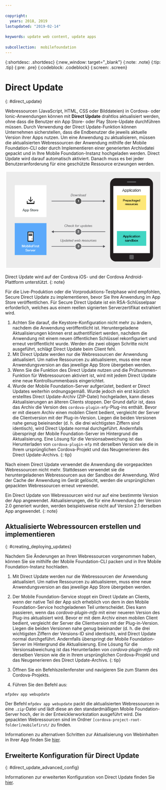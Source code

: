 ```yaml
---

copyright:
  years: 2018, 2019
lastupdated: "2019-02-14"

keywords: update web content, update apps

subcollection:  mobilefoundation
---
```


{:shortdesc: .shortdesc}
{:new_window: target="_blank"}
{:note: .note}
{:tip: .tip}
{:pre: .pre}
{:codeblock: .codeblock}
{:screen: .screen}

# Direct Update
{: #direct_update}

Webressourcen (JavaScript, HTML, CSS oder Bilddateien) in Cordova- oder Ionic-Anwendungen können mit **Direct Update** drahtlos aktualisiert werden, ohne dass die Benutzer ein App Store- oder Play Store-Update durchführen müssen. Durch Verwendung der Direct Update-Funktion können Unternehmen sicherstellen, dass die Endbenutzer die jeweils aktuelle Version ihrer Apps nutzen. Um eine Anwendung zu aktualisieren, müssen die aktualisierten Webressourcen der Anwendung mithilfe der Mobile Foundation-CLI oder durch Implementieren einer generierten Archivdatei gepackt und in Ihre Mobile Foundation-Instanz hochgeladen werden. Direct Update wird darauf automatisch aktiviert. Danach muss es bei jeder Benutzeranforderung für eine geschützte Ressource erzwungen werden.

![Diagramm für die Funktionsweise von Direct Update](images/internal_function.jpg)

Direct Update wird auf der Cordova iOS- und der Cordova Android-Plattform unterstützt.
{: note}

Für die Live-Produktion oder die Vorproduktions-Testphase wird empfohlen, Secure Direct Update zu implementieren, bevor Sie Ihre Anwendung im App Store veröffentlichen. Für Secure Direct Update ist ein RSA-Schlüsselpaar erforderlich, welches aus einem reellen signierten Serverzertifikat extrahiert wird.

1. Achten Sie darauf, die Keystore-Konfiguration nicht mehr zu ändern, nachdem die Anwendung veröffentlicht ist. Heruntergeladene Aktualisierungen können erst authentifiziert werden, nachdem die Anwendung mit einem neuen öffentlichen Schlüssel rekonfiguriert und erneut veröffentlicht wurde. Werden die zwei obigen Schritte nicht ausgeführt, schlägt Direct Update beim Client fehl.
2. Mit Direct Update werden nur die Webressourcen der Anwendung aktualisiert. Um native Ressourcen zu aktualisieren, muss eine neue Anwendungsversion an das jeweilige App Store übergeben werden.
3. Wenn Sie die Funktion des Direct Update nutzen und die Prüfsummen-Funktion für Webressourcen aktiviert ist, wird mit jedem Direct Update eine neue Kontrollsummenbasis eingerichtet.
4. Wurde der Mobile Foundation-Server aufgerüstet, bedient er Direct Updates weiterhin ordnungsgemäß. Wurde jedoch ein erst kürzlich erstelltes Direct Update-Archiv (ZIP-Datei) hochgeladen, kann dieses Aktualisierungen an älteren Clients stoppen. Der Grund dafür ist, dass das Archiv die Version des `cordova-plugin-mfp`-Plug-ins enthält. Bevor er mit diesem Archiv einen mobilen Client bedient, vergleicht der Server die Clientversion mit der Plug-in-Version. Liegen die beiden Versionen nahe genug beieinander (d. h. die drei wichtigsten Ziffern sind identisch), wird Direct Update normal durchgeführt. Andernfalls überspringt der Mobile Foundation-Server im Hintergrund die Aktualisierung. Eine Lösung für die Versionsabweichung ist das Herunterladen von `cordova-plugin-mfp` mit derselben Version wie die in Ihrem ursprünglichen Cordova-Projekt und das Neugenerieren des Direct Update-Archivs.
{: tip}

Nach einem Direct Update verwendet die Anwendung die vorgepackten Webressourcen nicht mehr. Stattdessen verwendet sie die heruntergeladenen Webressourcen aus der Sandbox der Anwendung. Wird der Cache der Anwendung im Gerät gelöscht, werden die ursprünglichen gepackten Webressourcen erneut verwendet.

Ein Direct Update von Webressourcen wird nur auf eine bestimmte Version der App angewendet. Aktualisierungen, die für eine Anwendung der Version 2.0 generiert wurden, werden beispielsweise nicht auf Version 2.1 derselben App angewendet.
{: note}

## Aktualisierte Webressourcen erstellen und implementieren
{: #creating_deploying_updates}

Nachdem Sie Änderungen an Ihren Webressourcen vorgenommen haben, können Sie sie mithilfe der Mobile Foundation-CLI packen und in Ihre Mobile Foundation-Instanz hochladen.

1.  Mit Direct Update werden nur die Webressourcen der Anwendung aktualisiert. Um native Ressourcen zu aktualisieren, muss eine neue Anwendungsversion an das jeweilige App Store übergeben werden.
2. Der Mobile Foundation-Service stoppt ein Direct Update an Clients, wenn der native Teil der App sich erheblich von dem in den Mobile Foundation-Service hochgeladenen Teil unterscheidet. Dies kann passieren, wenn das *cordova-plugin-mfp* mit einer neueren Version des Plug-ins aktualisiert wird. Bevor er mit dem Archiv einen mobilen Client bedient, vergleicht der Server die Clientversion mit der Plug-in-Version. Liegen die beiden Versionen nahe genug beieinander (d. h. die drei wichtigsten Ziffern der Versions-ID sind identisch), wird Direct Update normal durchgeführt. Andernfalls überspringt der Mobile Foundation-Server im Hintergrund die Aktualisierung. Eine Lösung für die Versionsabweichung ist das Herunterladen von *cordova-plugin-mfp* mit derselben Version wie die in Ihrem ursprünglichen Cordova-Projekt und das Neugenerieren des Direct Update-Archivs.
{: tip}

1. Öffnen Sie ein Befehlszeilenfenster und navigieren Sie zum Stamm des Cordova-Projekts.
2. Führen Sie den Befehl aus:
  ```bash
  mfpdev app webupdate
  ```
  Der Befehl `mfpdev app webupdate` packt die aktualisierten Webressourcen in eine `.zip`-Datei und lädt diese an den standardmäßigen Mobile Foundation-Server hoch, der in der Entwicklerworkstation ausgeführt wird. Die gepackten Webressourcen sind im Ordner `[cordova-project-root-folder]/mobilefirst/` zu finden.

Informationen zu alternativen Schritten zur Aktualisierung von Webinhalten in Ihrer App finden Sie [hier](/docs/services/mobilefoundation?topic=mobilefoundation-alternate_steps_to_update_app_web_content_in_app#alternate_steps_to_update_app_web_content_in_app).

## Erweiterte Konfiguration für Direct Update
{: #direct_update_advanced_config}

Informationen zur erweiterten Konfiguration von Direct Update finden Sie [hier](/docs/services/mobilefoundation?topic=mobilefoundation-advanced_direct_update_configuration#advanced_direct_update_configuration).
